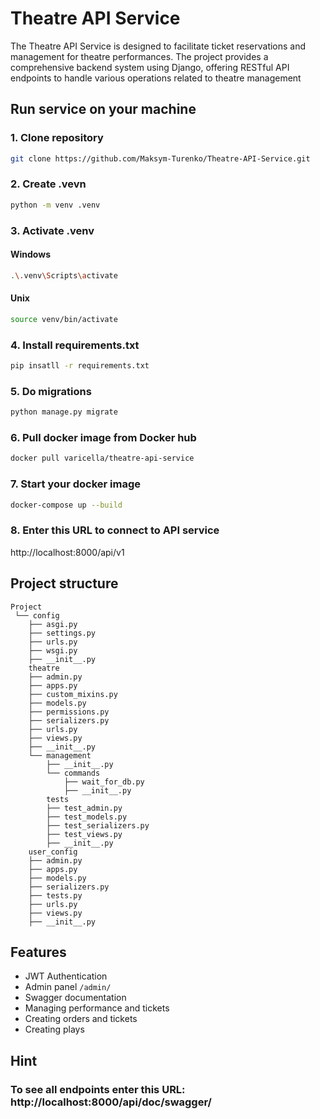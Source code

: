 # Theatre API Service

The Theatre API Service is designed to facilitate ticket reservations and management for theatre performances. 
The project provides a comprehensive backend system using Django, 
offering RESTful API endpoints to handle various operations related to theatre management

## Run service on your machine

### 1. Clone repository
```bash
git clone https://github.com/Maksym-Turenko/Theatre-API-Service.git
```
### 2. Create .vevn

```bash
python -m venv .venv
```

### 3. Activate .venv

#### Windows
```bash
.\.venv\Scripts\activate
```
#### Unix
```bash
source venv/bin/activate
```

### 4. Install requirements.txt 

```bash
pip insatll -r requirements.txt
```

### 5. Do migrations

```bash
python manage.py migrate
```

### 6. Pull docker image from Docker hub

```bash
docker pull varicella/theatre-api-service
```

### 7. Start your docker image 

```bash
docker-compose up --build
```

### 8. Enter this URL to connect to API service

http://localhost:8000/api/v1


## Project structure

```plaintext
Project
 └── config
    ├── asgi.py
    ├── settings.py
    ├── urls.py
    ├── wsgi.py
    ├── __init__.py
    theatre
    ├── admin.py
    ├── apps.py
    ├── custom_mixins.py
    ├── models.py
    ├── permissions.py
    ├── serializers.py
    ├── urls.py
    ├── views.py
    ├── __init__.py
    └── management
        ├── __init__.py
        └── commands
            ├── wait_for_db.py
            ├── __init__.py
        tests
        ├── test_admin.py
        ├── test_models.py
        ├── test_serializers.py
        ├── test_views.py
        ├── __init__.py
    user_config
    ├── admin.py
    ├── apps.py
    ├── models.py
    ├── serializers.py
    ├── tests.py
    ├── urls.py
    ├── views.py
    ├── __init__.py
```

## Features
- JWT Authentication
- Admin panel `/admin/`
- Swagger documentation
- Managing performance and tickets
- Creating orders and tickets
- Creating plays

## Hint
### To see all endpoints enter this URL: http://localhost:8000/api/doc/swagger/
